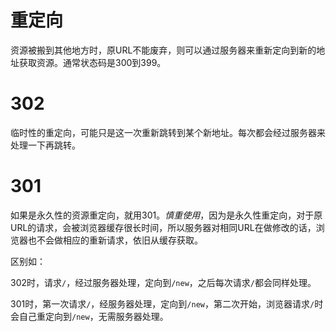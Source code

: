 # 重定向
资源被搬到其他地方时，原URL不能废弃，则可以通过服务器来重新定向到新的地址获取资源。通常状态码是300到399。

# 302
临时性的重定向，可能只是这一次重新跳转到某个新地址。每次都会经过服务器来处理一下再跳转。

# 301
如果是永久性的资源重定向，就用301。_慎重使用_，因为是永久性重定向，对于原URL的请求，会被浏览器缓存很长时间，所以服务器对相同URL在做修改的话，浏览器也不会做相应的重新请求，依旧从缓存获取。

区别如：

302时，请求`/`，经过服务器处理，定向到`/new`，之后每次请求`/`都会同样处理。

301时，第一次请求`/`，经服务器处理，定向到`/new`，第二次开始，浏览器请求`/`时会自己重定向到`/new`，无需服务器处理。
